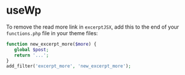 # useWp

To remove the read more link in `excerptJSX`, add this to the end of your `functions.php` file in your theme files:

```php
function new_excerpt_more($more) {
   global $post;
   return '...';
}
add_filter('excerpt_more', 'new_excerpt_more');
```

